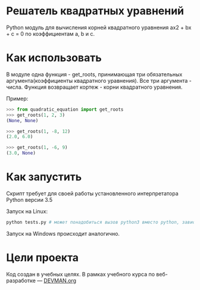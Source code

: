 # Решатель квадратных уравнений

Python модуль для вычисления корней квадратного уравнения ax2 + bx + c = 0 по коэффициентам a, b и c.

# Как использовать

В модуле одна функция - get_roots, принимающая три обязательных аргумента(коэффициенты квадратного уравнения). Все три аргумента - числа. Функция возвращает кортеж - корни квадратного уравнения. 

Пример:
```python
>>> from quadratic_equation import get_roots
>>> get_roots(1, 2, 3)
(None, None)

>>> get_roots(1, -8, 12)
(2.0, 6.0)

>>> get_roots(1, -6, 9)
(3.0, None)
```

# Как запустить

Скрипт требует для своей работы установленного интерпретатора Python версии 3.5

Запуск на Linux:

```bash
python tests.py # может понадобиться вызов python3 вместо python, зависит от настроек операционной системы
```

Запуск на Windows происходит аналогично.

# Цели проекта

Код создан в учебных целях. В рамках учебного курса по веб-разработке ― [DEVMAN.org](https://devman.org)
